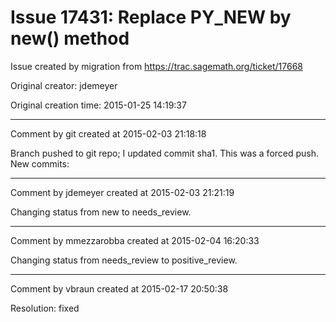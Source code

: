 # Issue 17431: Replace PY_NEW by __new__() method

Issue created by migration from https://trac.sagemath.org/ticket/17668

Original creator: jdemeyer

Original creation time: 2015-01-25 14:19:37




---

Comment by git created at 2015-02-03 21:18:18

Branch pushed to git repo; I updated commit sha1. This was a forced push. New commits:


---

Comment by jdemeyer created at 2015-02-03 21:21:19

Changing status from new to needs_review.


---

Comment by mmezzarobba created at 2015-02-04 16:20:33

Changing status from needs_review to positive_review.


---

Comment by vbraun created at 2015-02-17 20:50:38

Resolution: fixed
